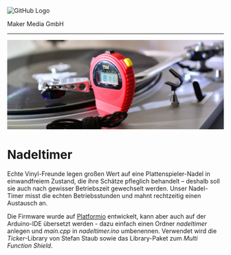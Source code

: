 ![GitHub Logo](http://www.heise.de/make/icons/make_logo.png)

Maker Media GmbH
*** 
![Aufmacher](https://github.com/MakeMagazinDE/Nadeltimer/blob/main/aufm_gh.JPG)

# Nadeltimer

Echte Vinyl-Freunde legen großen Wert auf eine Plattenspieler-Nadel
in einwandfreiem Zustand, die ihre Schätze pfleglich behandelt – deshalb
soll sie auch nach gewisser Betriebszeit gewechselt werden. Unser
Nadel-Timer misst die echten Betriebsstunden und mahnt rechtzeitig
einen Austausch an.

Die Firmware wurde auf [Platformio](https://platformio.org/) entwickelt, kann aber auch auf der Arduino-IDE übersetzt werden - dazu einfach einen Ordner *nadeltimer* anlegen und *main.cpp* in *nadeltimer.ino* umbenennen. Verwendet wird die *Ticker*-Library von Stefan Staub sowie das Library-Paket zum *Multi Function Shield*.
